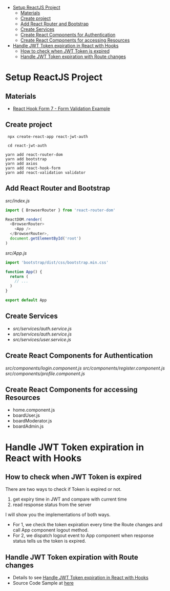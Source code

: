 - [Setup ReactJS Project](#setup-reactjs-project)
  - [Materials](#materials)
  - [Create project](#create-project)
  - [Add React Router and Bootstrap](#add-react-router-and-bootstrap)
  - [Create Services](#create-services)
  - [Create React Components for Authentication](#create-react-components-for-authentication)
  - [Create React Components for accessing Resources](#create-react-components-for-accessing-resources)
- [Handle JWT Token expiration in React with Hooks](#handle-jwt-token-expiration-in-react-with-hooks)
  - [How to check when JWT Token is expired](#how-to-check-when-jwt-token-is-expired)
  - [Handle JWT Token expiration with Route changes](#handle-jwt-token-expiration-with-route-changes)

# Setup ReactJS Project

## Materials

- [React Hook Form 7 - Form Validation Example](https://jasonwatmore.com/post/2021/04/21/react-hook-form-7-form-validation-example)

## Create project

```shell
 npx create-react-app react-jwt-auth

 cd react-jwt-auth

yarn add react-router-dom
yarn add bootstrap
yarn add axios
yarn add react-hook-form
yarn add react-validation validator
```

## Add React Router and Bootstrap

_src/index.js_

```js
import { BrowserRouter } from 'react-router-dom'

ReactDOM.render(
  <BrowserRouter>
    <App />
  </BrowserRouter>,
  document.getElementById('root')
)
```

_src/App.js_

```js
import 'bootstrap/dist/css/bootstrap.min.css'

function App() {
  return (
    // ...
  )
}

export default App
```

## Create Services

- _src/services/auth.service.js_
- _src/services/auth.service.js_
- _src/services/user.service.js_

## Create React Components for Authentication

_src/components/login.component.js_
_src/components/register.component.js_
_src/components/profile.component.js_

## Create React Components for accessing Resources

- home.component.js
- boardUser.js
- boardModerator.js
- boardAdmin.js

# Handle JWT Token expiration in React with Hooks

## How to check when JWT Token is expired

There are two ways to check if Token is expired or not.

1. get expiry time in JWT and compare with current time
2. read response status from the server

I will show you the implementations of both ways.

- For 1, we check the token expiration every time the Route changes and call App component logout method.
- For 2, we dispatch logout event to App component when response status tells us the token is expired.

## Handle JWT Token expiration with Route changes

- Details to see [Handle JWT Token expiration in React with Hooks](https://www.bezkoder.com/handle-jwt-token-expiration-react/)
- Source Code Sample at [here](https://github.com/bezkoder/react-redux-hooks-jwt-auth)
